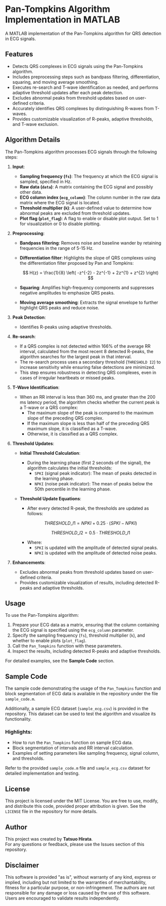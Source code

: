 # Pan-Tompkins Algorithm Implementation in MATLAB

A MATLAB implementation of the Pan-Tompkins algorithm for QRS detection in ECG signals.

## Features

- Detects QRS complexes in ECG signals using the Pan-Tompkins algorithm.
- Includes preprocessing steps such as bandpass filtering, differentiation, squaring, and moving average smoothing.
- Executes re-search and T-wave identification as needed, and performs adaptive threshold updates after each peak detection.
- Excludes abnormal peaks from threshold updates based on user-defined criteria.
- Accurately identifies QRS complexes by distinguishing R-waves from T-waves.
- Provides customizable visualization of R-peaks, adaptive thresholds, and T-wave exclusion.

## Algorithm Details

The Pan-Tompkins algorithm processes ECG signals through the following steps:

1. **Input**:
   - **Sampling frequency (`fs`)**: The frequency at which the ECG signal is sampled, specified in Hz.
   - **Raw data (`data`)**: A matrix containing the ECG signal and possibly other data.
   - **ECG column index (`ecg_column`)**: The column number in the raw data matrix where the ECG signal is located.
   - **Threshold multiplier (`k`)**: A user-defined value to determine how abnormal peaks are excluded from threshold updates.
   - **Plot flag (`plot_flag`)**: A flag to enable or disable plot output. Set to 1 for visualization or 0 to disable plotting.

2. **Preprocessing**:
   - **Bandpass filtering**: Removes noise and baseline wander by retaining frequencies in the range of 5-15 Hz.
   - **Differentiation filter**: Highlights the slope of QRS complexes using the differentiation filter proposed by Pan and Tompkins:

     $$
     H(z) = \frac{1}{8} \left( -z^{-2} - 2z^{-1} + 2z^{1} + z^{2} \right)
     $$
     
   - **Squaring**: Amplifies high-frequency components and suppresses negative amplitudes to emphasize QRS peaks.
   - **Moving average smoothing**: Extracts the signal envelope to further highlight QRS peaks and reduce noise.

3. **Peak Detection**:
   - Identifies R-peaks using adaptive thresholds.

4. **Re-search**:
   - If a QRS complex is not detected within 166% of the average RR interval, calculated from the most recent 8 detected R-peaks, the algorithm searches for the largest peak in that interval.
   - The re-search process uses a secondary threshold (`THRESHOLD I2`) to increase sensitivity while ensuring false detections are minimized.
   - This step ensures robustness in detecting QRS complexes, even in cases of irregular heartbeats or missed peaks.

5. **T-Wave Identification**:
   - When an RR interval is less than 360 ms, and greater than the 200 ms latency period, the algorithm checks whether the current peak is a T-wave or a QRS complex:
     - The maximum slope of the peak is compared to the maximum slope of the preceding QRS complex.
     - If the maximum slope is less than half of the preceding QRS maximum slope, it is classified as a T-wave.
     - Otherwise, it is classified as a QRS complex.

6. **Threshold Updates**:
   - **Initial Threshold Calculation**:
     - During the learning phase (first 2 seconds of the signal), the algorithm calculates the initial thresholds:
       - `SPKI` (signal peak indicator): The mean of peaks detected in the learning phase.
       - `NPKI` (noise peak indicator): The mean of peaks below the 50th percentile in the learning phase.
   - **Threshold Update Equations**:
     - After every detected R-peak, the thresholds are updated as follows:

      $$
      THRESHOLD\_I1 = NPKI + 0.25 \cdot (SPKI - NPKI)
      $$

      $$
      THRESHOLD\_I2 = 0.5 \cdot THRESHOLD\_I1
      $$


     - Where:
       - `SPKI` is updated with the amplitude of detected signal peaks.
       - `NPKI` is updated with the amplitude of detected noise peaks.

7. **Enhancements**:
   - Excludes abnormal peaks from threshold updates based on user-defined criteria.
   - Provides customizable visualization of results, including detected R-peaks and adaptive thresholds.

## Usage

To use the Pan-Tompkins algorithm:
1. Prepare your ECG data as a matrix, ensuring that the column containing the ECG signal is specified using the `ecg_column` parameter.
2. Specify the sampling frequency (`fs`), threshold multiplier (`k`), and whether to enable plots (`plot_flag`).
3. Call the `Pan_Tompkins` function with these parameters.
4. Inspect the results, including detected R-peaks and adaptive thresholds.

For detailed examples, see the **Sample Code** section.

## Sample Code

The sample code demonstrating the usage of the `Pan_Tompkins` function and block segmentation of ECG data is available in the repository under the file `sample_code.m`.

Additionally, a sample ECG dataset (`sample_ecg.csv`) is provided in the repository. This dataset can be used to test the algorithm and visualize its functionality.

### Highlights:
- How to run the `Pan_Tompkins` function on sample ECG data.
- Block segmentation of intervals and RR interval calculation.
- Examples of setting parameters like sampling frequency, signal column, and thresholds.

Refer to the provided `sample_code.m` file and `sample_ecg.csv` dataset for detailed implementation and testing.

## License

This project is licensed under the MIT License. You are free to use, modify, and distribute this code, provided proper attribution is given. See the `LICENSE` file in the repository for more details.

## Author

This project was created by **Tatsuo Hirata**.  
For any questions or feedback, please use the Issues section of this repository.

## Disclaimer

This software is provided "as is", without warranty of any kind, express or implied, including but not limited to the warranties of merchantability, fitness for a particular purpose, or non-infringement. The authors are not responsible for any damage or loss caused by the use of this software. Users are encouraged to validate results independently.
